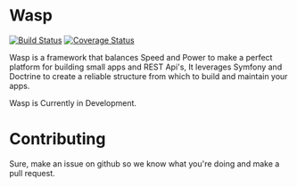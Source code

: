 Wasp
====

[![Build Status](https://travis-ci.org/Danzabar/Wasp.svg?branch=master)](https://travis-ci.org/Danzabar/Wasp) [![Coverage Status](https://coveralls.io/repos/Danzabar/Wasp/badge.svg?branch=master)](https://coveralls.io/r/Danzabar/Wasp?branch=master)

Wasp is a framework that balances Speed and Power to make a perfect platform for building small apps and REST Api's, It leverages Symfony and Doctrine to create a reliable structure from which to build and maintain your apps.

Wasp is Currently in Development. 

# Contributing

Sure, make an issue on github so we know what you're doing and make a pull request. 
